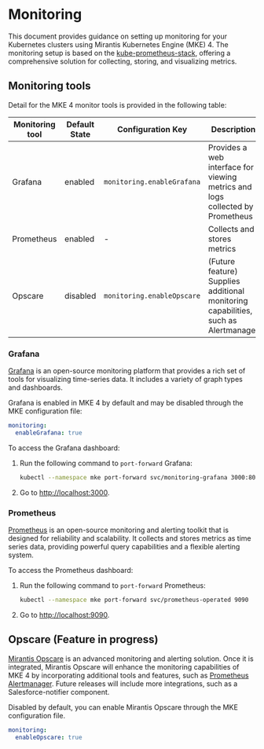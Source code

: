 # Monitoring

This document provides guidance on setting up monitoring for your
Kubernetes clusters using Mirantis Kubernetes Engine (MKE) 4. 
The monitoring setup is based on the [kube-prometheus-stack](https://github.com/prometheus-community/helm-charts/tree/main/charts/kube-prometheus-stack),
offering a comprehensive solution for collecting, storing, and visualizing metrics.

## Monitoring tools

Detail for the MKE 4 monitor tools is provided in the following table:

| Monitoring tool    | Default State | Configuration Key          | Description                                                                    |
|------------|---------------|----------------------------|--------------------------------------------------------------------------------|
| Grafana    | enabled       | `monitoring.enableGrafana` | Provides a web interface for viewing metrics and logs collected by Prometheus  |
| Prometheus | enabled       | -                          | Collects and stores metrics                                                    |
| Opscare    | disabled      | `monitoring.enableOpscare` | (Future feature) Supplies additional monitoring capabilities, such as Alertmanager |

### Grafana

[Grafana](https://grafana.com/) is an open-source monitoring platform that provides a rich set of tools for visualizing time-series data. It
includes a variety of graph types and dashboards.

Grafana is enabled in MKE 4 by default and may be disabled through the MKE configuration file:

```yaml
monitoring:
  enableGrafana: true
```

To access the Grafana dashboard:

1. Run the following command to `port-forward` Grafana:

    ```bash
    kubectl --namespace mke port-forward svc/monitoring-grafana 3000:80
    ```

2. Go to [http://localhost:3000](http://localhost:3000).

### Prometheus

[Prometheus](https://prometheus.io/) is an open-source monitoring and alerting
toolkit that is designed for reliability and scalability. It collects and stores metrics
as time series data, providing powerful query capabilities and a flexible alerting system.

To access the Prometheus dashboard:

1. Run the following command to `port-forward` Prometheus:

    ```bash
    kubectl --namespace mke port-forward svc/prometheus-operated 9090
    ```

2. Go to [http://localhost:9090](http://localhost:9090).

## Opscare (Feature in progress)

[Mirantis Opscare](https://www.mirantis.com/resources/opscare-datasheet/) is
an advanced monitoring and alerting solution. Once it is integrated, Mirantis Opscare will enhance the monitoring
capabilities of MKE 4 by incorporating additional tools and features, such as
[Prometheus Alertmanager](https://prometheus.io/docs/alerting/latest/alertmanager/).
Future releases will include more integrations, such as a Salesforce-notifier component.

Disabled by default, you can enable Mirantis Opscare through the MKE configuration file.

```yaml
monitoring:
  enableOpscare: true
```
